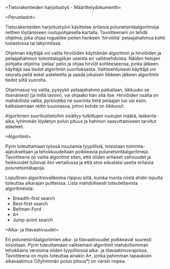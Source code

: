 =Tietorakenteiden harjoitustyö - Määrittelydokumentti=

=Perustiedot=

Tietorakenteiden harjoitustyöni käsittelee erilaisia polunetsintäalgoritmeja reittien löytämiseen ruutupohjaisella kartalla. Tavoitteenani on tehdä ohjelma, joka ohjaa roguelike-pelien henkeen 'hirviöitä' pelaajahahmoa kohti luolastossa tai labyrintissa.

Ohjelman käyttäjä voi valita hirviöiden käyttämän algoritmin ja hirviöiden ja pelaajahahmon toimintalogiikan useista eri vaihtoehdoista. Näiden tietojen pohjalta ohjelma 'pelaa' pelin ja ohjaa hirviöt kohteeseensa, jonka jälkeen käyttäjä saa tiedot algoritmin suorituksesta. Vaihtoehtoisesti käyttäjä voi seurata peliä askel askeleelta ja saada jokaisen liikkeen jälkeen algoritmin tiedot siltä vuorolta.

Ohjelmassa voi valita, pysyykö pelaajahahmo paikallaan, liikkuuko se itsenäisesti (ja millä tavoin), vai ohjaako hän sitä itse. Hirviöiden osalta on mahdollista valita, pyrkivätkö ne suorinta tietä pelaajan luo vai esim. katkaisemaan reitin suunnassa, johon kohde on liikkunut.

Algoritmien suoritustietoihin sisältyy tutkittujen ruutujen määrä, laskenta-aika, lyhimmän löydetyn polun pituus ja hahmon saavuttamiseen tarvitut askeleet.

=Algoritmit=

Pyrin toteuttamaan työssä muutamia tyypillisiä, toisistaan toiminta-ajatukseltaan ja tehokkuudeltaan poikkeavia polunetsintäalgoritmeja. Tavoitteena on valita algoritmit siten, että niiden erilaiset vahvuudet ja heikkoudet tulisivat ilmi vertailussa ja että otos edustaisi useita erilaisia polunetsintätapoja.

Lopullinen algoritmivalikoima riippuu siitä, kuinka monta niistä ehdin lopulta toteuttaa aikarajan puitteissa. Lista mahdollisesti toteutettavista algoritmeista:
- Breadth-first search
- Best-first search
- Bellman-Ford
- A*
- Jump-point search

=Aika- ja tilavaativuudet=

Eri polunetsintäalgoritmien aika- ja tilavaativuudet poikkeavat suuresti toisistaan. Pyrin toteuttamaan valitsemani algoritmit mahdollisimman tehokkaina versioina niiden tyypillisissä aika- ja tilavaatimusrajoissa. Tavoitteena on myös toteuttaa ainakin A*, jonka pahimman tapauksen aikavaatimus O(lyhimmän polun pituus²) on varsin nopea.
